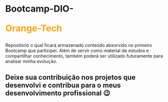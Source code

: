 # Bootcamp-DIO-<p style="color:orange">Orange-Tech</p>

Repositório o qual ficará armazenado conteúdo absorvido no primeiro Bootcamp que participei. Além de servir como material de estudos e compartilhar conhecimento, também poderá ser utilizado futuramente para analisar minha evolução.

## Deixe sua contribuição nos projetos que desenvolvi e contribua para o meus desenvolvimento profissional :wink:

